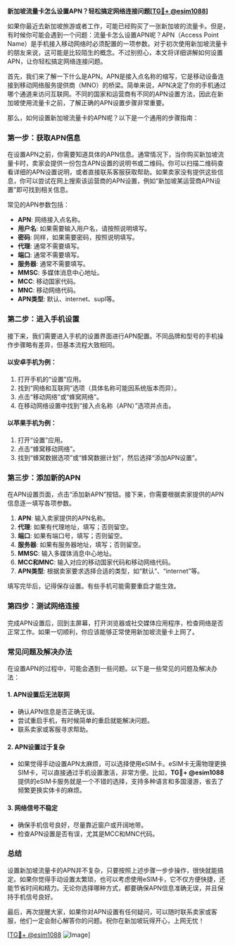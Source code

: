 **新加坡流量卡怎么设置APN？轻松搞定网络连接问题[[TG💪+ @esim1088](https://t.me/s/esim1088)]**

如果你最近去新加坡旅游或者工作，可能已经购买了一张新加坡的流量卡。但是，有时候你可能会遇到一个问题：流量卡怎么设置APN呢？APN（Access Point Name）是手机接入移动网络时必须配置的一项参数。对于初次使用新加坡流量卡的朋友来说，这可能是比较陌生的概念。不过别担心，本文将详细讲解如何设置APN，让你轻松搞定网络连接问题。

首先，我们来了解一下什么是APN。APN是接入点名称的缩写，它是移动设备连接到移动网络服务提供商（MNO）的桥梁。简单来说，APN决定了你的手机通过哪个通道来访问互联网。不同的国家和运营商有不同的APN设置方法，因此在新加坡使用流量卡之前，了解正确的APN设置步骤非常重要。

那么，如何设置新加坡流量卡的APN呢？以下是一个通用的步骤指南：

### **第一步：获取APN信息**
在设置APN之前，你需要知道具体的APN信息。通常情况下，当你购买新加坡流量卡时，卖家会提供一份包含APN设置的说明书或二维码。你可以扫描二维码查看详细的APN设置说明，或者直接联系客服获取帮助。如果卖家没有提供这些信息，你可以尝试在网上搜索该运营商的APN设置，例如“新加坡某运营商APN设置”即可找到相关信息。

常见的APN参数包括：
- **APN**: 网络接入点名称。
- **用户名**: 如果需要输入用户名，请按照说明填写。
- **密码**: 同样，如果需要密码，按照说明填写。
- **代理**: 通常不需要填写。
- **端口**: 通常不需要填写。
- **服务器**: 通常不需要填写。
- **MMSC**: 多媒体消息中心地址。
- **MCC**: 移动国家代码。
- **MNC**: 移动网络代码。
- **APN类型**: 默认、internet、supl等。

### **第二步：进入手机设置**
接下来，我们需要进入手机的设置界面进行APN配置。不同品牌和型号的手机操作步骤略有差异，但基本流程大致相同。

#### **以安卓手机为例：**
1. 打开手机的“设置”应用。
2. 找到“网络和互联网”选项（具体名称可能因系统版本而异）。
3. 点击“移动网络”或“蜂窝网络”。
4. 在移动网络设置中找到“接入点名称（APN）”选项并点击。

#### **以苹果手机为例：**
1. 打开“设置”应用。
2. 点击“蜂窝移动网络”。
3. 找到“蜂窝数据选项”或“蜂窝数据计划”，然后选择“添加APN设置”。

### **第三步：添加新的APN**
在APN设置页面，点击“添加新APN”按钮。接下来，你需要根据卖家提供的APN信息逐一填写各项参数。

1. **APN**: 输入卖家提供的APN名称。
2. **代理**: 如果有代理地址，填写；否则留空。
3. **端口**: 如果有端口号，填写；否则留空。
4. **服务器**: 如果有服务器地址，填写；否则留空。
5. **MMSC**: 输入多媒体消息中心地址。
6. **MCC和MNC**: 输入对应的移动国家代码和移动网络代码。
7. **APN类型**: 根据卖家要求选择合适的类型，如“默认”、“internet”等。

填写完毕后，记得保存设置。有些手机可能需要重启才能生效。

### **第四步：测试网络连接**
完成APN设置后，回到主屏幕，打开浏览器或社交媒体应用程序，检查网络是否正常工作。如果一切顺利，你应该能够正常使用新加坡流量卡上网了。

### **常见问题及解决办法**
在设置APN的过程中，可能会遇到一些问题。以下是一些常见的问题及解决办法：

#### **1. APN设置后无法联网**
- 确认APN信息是否正确无误。
- 尝试重启手机，有时候简单的重启就能解决问题。
- 联系卖家或客服寻求帮助。

#### **2. APN设置过于复杂**
- 如果觉得手动设置APN太麻烦，可以选择使用eSIM卡。eSIM卡无需物理更换SIM卡，可以直接通过手机设置激活，非常方便。比如，**TG💪+ @esim1088** 提供的eSIM卡服务就是一个不错的选择，支持多种语言和多国漫游，省去了频繁更换实体卡的麻烦。

#### **3. 网络信号不稳定**
- 确保手机信号良好，尽量靠近窗户或开阔地带。
- 检查APN设置是否有误，尤其是MCC和MNC代码。

### **总结**
设置新加坡流量卡的APN并不复杂，只要按照上述步骤一步步操作，很快就能搞定。如果你觉得手动设置太繁琐，也可以考虑使用eSIM卡，它不仅方便快捷，还能节省时间和精力。无论你选择哪种方式，都要确保APN信息准确无误，并且保持手机信号良好。

最后，再次提醒大家，如果你对APN设置有任何疑问，可以随时联系卖家或客服，他们一定会耐心解答你的问题。祝你在新加坡玩得开心，上网无忧！

[[TG💪+ @esim1088](https://t.me/s/esim1088) ![Image](https://i.postimg.cc/4NQfJmqS/Snipaste-2025-05-13-00-14-12.png)]